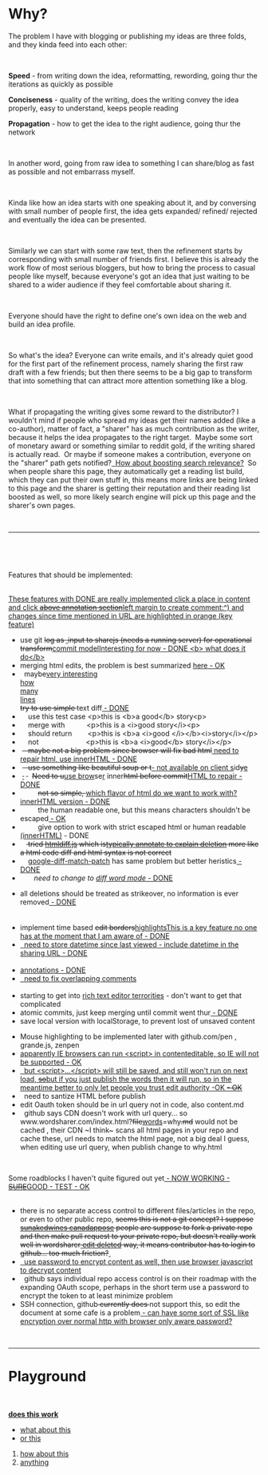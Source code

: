 <p></p><p></p><h1>Why?</h1><p></p>
<p></p><p>The problem I have with blogging or publishing my ideas are three folds, and they kinda feed into each other:</p><p><br></p><p></p>
<p></p><p><strong>Speed</strong> - from writing down the idea, reformatting, rewording, going thur the iterations as quickly as possible </p><p></p>
<p></p><p><strong>Conciseness</strong> - quality of the writing, does the writing convey the idea properly, easy to understand, keeps people reading</p><p></p>
<p></p><p><strong>Propagation</strong> - how to get the idea to the right audience, going thur the network</p><p><br></p><p></p>
<p></p><p>In another word, going from raw idea to something I can share/blog as fast as possible and not embarrass myself. <br></p><p><br></p><p>Kinda
 like how an idea starts with one speaking about it, and by conversing 
with small number of people first, the idea gets expanded/ refined/ 
rejected and eventually the idea can be presented.</p><p><br></p><p></p>
<p></p><p>Similarly we can start with some raw text, then the refinement 
starts by corresponding with small number of friends first.
I believe this is already the work flow of most serious bloggers, but how
 to bring the process to casual people like myself, because everyone's 
got an idea that just waiting to be shared to a wider audience if they 
feel comfortable about sharing it.</p><p><br></p><p> Everyone should have the right to 
define one's own idea on the web and build an idea profile.</p><p><br></p><p></p>
<p></p><p>So what's the idea?
Everyone can write emails, and it's already quiet good for the first 
part of the refinement process, namely sharing the first raw draft with a
 few friends; but then there seems to be a big gap to transform that 
into something that can attract more attention something like a blog.</p><p><br></p><p></p>
<p></p><p>What if propagating the writing gives some reward to the distributor? I 
wouldn't mind if people who spread my ideas get their names added (like a
 co-author), matter of fact, a "sharer" has as much contribution as the 
writer, because it helps the idea propagates to the right target.&nbsp; Maybe
 some sort of monetary award or something similar to reddit gold, if the
 writing shared is actually read.&nbsp; Or maybe if someone makes a 
contribution, everyone on the "sharer" path gets notified?<ins datetime="2014-04-03T08:54:40.985Z">&nbsp; </ins><ins datetime="2014-04-03T08:54:40.985Z">How about boosting search relevance?</ins><ins datetime="2014-04-03T08:54:40.985Z"></ins>&nbsp;
 So when people share this page, they automatically get a reading list 
build, which they can put their own stuff in, this means more links are 
being linked to this page and the sharer is getting their reputation and
 their reading list boosted as well, so more likely search engine will 
pick up this page and the sharer's own pages.<br></p><p><br></p><p></p><hr><ins datetime="2014-05-01T03:23:45.395Z">
</ins><wbr><p><br></p>Features that should be implemented:<br><br><ins datetime="2014-04-03T08:54:40.985Z"><p>T<ins datetime="2014-04-03T08:56:40.985Z">hese features with DONE are really implemented <span class="notes" contenteditable="false"><span contenteditable="true"><ins datetime="2014-04-07T02:52:58.398Z">click a place in content and click <del datetime="2014-04-09T02:45:35.565Z">above annotation section</del><wbr><ins datetime="2014-04-09T02:45:35.565Z">left margin</ins><wbr> to create comment</ins><wbr></span></span><wbr>:^)<ins datetime="2014-04-07T04:56:01.299Z"> and changes since time mentioned in URL are highlighted in orange (key feature)</ins><wbr><br></ins></p></ins><p></p>
<p></p><ul><p></p>
<p></p><li>use git <del datetime="2014-04-03T08:54:40.985Z"><ins datetime="2014-04-03T08:54:40.985Z"><del datetime="2014-04-03T08:54:40.985Z"></del></ins>log as <ins datetime="2014-04-03T08:54:40.985Z"><ins datetime="2014-04-03T08:54:40.985Z">&nbsp;</ins></ins>input to <del datetime="2014-04-03T08:54:40.985Z">sharejs (needs a running server)</del> for operational transform</del><ins datetime="2014-04-03T08:54:40.985Z">commit model<span class="mark"><span class="notes" contenteditable="false"><span contenteditable="true"><ins datetime="2014-05-05T14:15:14.704Z">Interesting</ins><wbr></span></span></span><wbr> for now - DONE<ins datetime="2014-05-05T14:15:14.704Z"> &lt;b&gt; what does it do&lt;/b&gt;</ins><wbr><br></ins></li><li>merging html edits, the problem is best summarized <a href="http://useless-factor.blogspot.com/2008/01/matching-diffing-and-merging-xml.html">here</a><ins datetime="2014-04-03T08:54:40.985Z"> - OK</ins><br></li><li>&nbsp; maybe<span class="mark"><span class="notes" contenteditable="false"><span contenteditable="true"><ins datetime="2014-05-05T14:15:14.704Z">very interesting</ins><wbr><br><ins datetime="2014-05-05T14:15:14.704Z">how </ins><wbr><br><ins datetime="2014-05-05T14:15:14.704Z">many</ins><wbr><br><ins datetime="2014-05-05T14:15:14.704Z">lines</ins><wbr><br></span></span></span><wbr> <del datetime="2014-04-03T08:54:40.985Z">try to use simple </del>text diff<ins datetime="2014-04-03T08:54:40.985Z"> - DONE<br></ins></li><li>&nbsp;&nbsp;&nbsp; use this test case &lt;p&gt;this is &lt;b&gt;a good&lt;/b&gt; story&lt;p&gt; <br></li><li>&nbsp;&nbsp;&nbsp; merge with&nbsp;&nbsp;&nbsp;&nbsp;&nbsp;&nbsp;&nbsp;&nbsp;&nbsp;&nbsp; &lt;p&gt;this is a &lt;i&gt;good story&lt;/i&gt;&lt;p&gt; <br></li><li>&nbsp;&nbsp;&nbsp; should return&nbsp;&nbsp;&nbsp;&nbsp;&nbsp;&nbsp;&nbsp; &lt;p&gt;this is &lt;b&gt;a &lt;i&gt;good &lt;/i&gt;&lt;/b&gt;&lt;i&gt;story&lt;/i&gt;&lt;/p&gt;</li><li>&nbsp;&nbsp;&nbsp; not&nbsp;&nbsp;&nbsp;&nbsp;&nbsp;&nbsp;&nbsp;&nbsp;&nbsp;&nbsp;&nbsp;&nbsp;&nbsp;&nbsp;&nbsp;&nbsp;&nbsp;&nbsp;&nbsp;&nbsp;&nbsp;&nbsp;&nbsp; &lt;p&gt;this is &lt;b&gt;a &lt;i&gt;good&lt;/b&gt; story&lt;/i&gt;&lt;/p&gt;</li><li>&nbsp;<del datetime="2014-04-03T08:54:40.985Z">&nbsp;&nbsp; maybe not a big problem since browser will fix bad html</del><ins datetime="2014-04-03T08:54:40.985Z"> need to repair html<ins datetime="2014-04-03T08:54:40.985Z">, use innerHTML - DONE<br></ins></ins></li><li>&nbsp;<del datetime="2014-04-03T08:54:40.985Z">&nbsp;&nbsp; use something like beautiful soup or t</del><ins datetime="2014-04-03T08:54:40.985Z">- not available on client s</ins>id<del datetime="2014-04-03T08:54:40.985Z">y</del><ins datetime="2014-04-03T08:54:40.985Z">e</ins><br></li><li>&nbsp;<del datetime="2014-04-03T08:54:40.985Z"><ins datetime="2014-04-03T08:54:40.985Z"> </ins></del>&nbsp;<del datetime="2014-04-03T08:54:40.985Z"> </del>&nbsp; <del datetime="2014-04-03T08:54:40.985Z">Need to u</del><ins datetime="2014-04-03T08:54:40.985Z">use brow</ins>se<ins datetime="2014-04-03T08:54:40.985Z">r</ins> inner<del datetime="2014-04-03T08:54:40.985Z">html before commit</del><ins datetime="2014-04-03T08:54:40.985Z">HTML to repair - DONE<br></ins></li><li>&nbsp;&nbsp;&nbsp;<del datetime="2014-04-03T08:54:40.985Z"><ins datetime="2014-04-03T08:54:40.985Z"></ins></del>&nbsp;&nbsp;&nbsp;&nbsp;&nbsp; <del datetime="2014-04-03T08:54:40.985Z">not so simple, </del><ins datetime="2014-04-03T08:54:40.985Z"><ins datetime="2014-04-03T08:54:40.985Z"></ins>which flavor of html do we want to work with<ins datetime="2014-04-03T08:54:40.985Z">?<ins datetime="2014-04-03T08:54:40.985Z"> innerHTML version - DONE<br></ins></ins></ins></li><li>&nbsp;&nbsp;&nbsp;&nbsp;&nbsp;&nbsp;&nbsp;&nbsp; the human readable one, but this means characters shouldn't be escaped<ins datetime="2014-04-03T08:54:40.985Z"> - OK<br></ins></li><li>&nbsp;&nbsp;&nbsp;&nbsp;&nbsp;&nbsp;&nbsp;&nbsp; give option to work with strict escaped html or human readable<ins datetime="2014-04-03T08:54:40.985Z"> (innerHTML)</ins> - DONE<br></li><li>&nbsp;&nbsp;&nbsp;<del datetime="2014-04-03T08:54:40.985Z"> tried <a href="https://github.com/tnwinc/htmldiff.js">htmldiff.js</a> which <del datetime="2014-04-09T02:51:49.465Z">is</del><wbr><span class="notes" contenteditable="false"><span contenteditable="true"><ins datetime="2014-04-09T02:51:49.465Z">typically annotate to explain deletion</ins><wbr></span></span> more like a html code diff and html syntax is not correct</del></li><li>&nbsp;&nbsp;&nbsp; <a href="https://github.com/cosmiclattes/htmlDiff">google-diff-match-patch</a> has same problem but better heristics<ins datetime="2014-04-03T08:54:40.985Z"> - DONE<ins datetime="2014-04-03T08:54:40.985Z"><del datetime="2014-04-03T08:54:40.985Z"><br></del></ins><ins datetime="2014-04-03T08:54:40.985Z"></ins></ins></li><li>&nbsp;&nbsp;&nbsp;&nbsp;&nbsp;&nbsp; <em>need to change to <a href="https://code.google.com/p/google-diff-match-patch/wiki/LineOrWordDiffs">diff word mode</a></em><ins datetime="2014-04-03T08:54:40.985Z"> - DONE</ins><br></li><p></p>
<p></p><li>all deletions should be treated as strikeover, no information is ever removed<ins datetime="2014-04-03T08:54:40.985Z"> - DONE<ins datetime="2014-04-03T08:54:40.985Z"><del datetime="2014-04-03T08:54:40.985Z"><del datetime="2014-04-03T08:54:40.985Z"><del datetime="2014-04-03T08:54:40.985Z"><del datetime="2014-04-03T08:54:40.985Z"><br><wbr></del><ins datetime="2014-04-03T08:54:40.985Z"><del datetime="2014-04-03T08:54:40.985Z"><br></del></ins></del><ins datetime="2014-04-03T08:54:40.985Z"><del datetime="2014-04-03T08:54:40.985Z"><br></del></ins></del></del></ins><ins datetime="2014-04-03T08:54:40.985Z"><del datetime="2014-04-03T08:54:40.985Z"></del></ins><ins datetime="2014-04-03T08:54:40.985Z"></ins></ins><ins datetime="2014-04-03T08:54:40.985Z"><ins datetime="2014-04-03T08:54:40.985Z"></ins></ins><ins datetime="2014-04-03T08:54:40.985Z"></ins></li><li>implement time based <del datetime="2014-04-05T01:32:49.208Z">edit borders</del><wbr><ins datetime="2014-04-05T01:32:49.208Z">highlights<span class="notes" contenteditable="false"><span contenteditable="true"><ins datetime="2014-04-07T05:11:32.088Z">This is a key feature no one has at the moment that I am aware of</ins><wbr></span></span><wbr> - DONE</ins><wbr></li><li><ins datetime="2014-04-05T01:32:49.208Z">&nbsp; need to store datetime since last viewed</ins><wbr><ins datetime="2014-04-07T09:49:45.426Z"> - include datetime in the sharing URL - DONE</ins><wbr><br><wbr></li><li><ins datetime="2014-04-05T01:32:49.208Z">annotations - DONE</ins><wbr></li><li><ins datetime="2014-04-05T01:32:49.208Z">&nbsp; need to fix overlapping comments</ins><wbr><br><wbr></li><li>starting to get into <a href="http://socialcompare.com/en/comparison/javascript-online-rich-text-editors">rich text editor terrorities</a> - don't want to get that complicated<br></li><li>atomic commits, just keep merging until commit went thur<ins datetime="2014-04-03T08:54:40.985Z"> - DONE</ins><br></li><li>save local version with localStorage, to prevent lost of unsaved content</li><p></p>
<p></p><li>Mouse highlighting to be implemented later with github.com/pen , grande.js, zenpen</li><li><ins datetime="2014-04-03T08:54:40.985Z"><ins datetime="2014-04-03T08:54:40.985Z">apparently IE browsers <a href="https://github.com/xing/wysihtml5/wiki/Security">can run &lt;script&gt;</a> in contenteditable, so IE will not be supported<ins datetime="2014-04-03T08:54:40.985Z"> - OK</ins><del datetime="2014-04-03T08:54:40.985Z"><del datetime="2014-04-03T08:54:40.985Z"><br></del></del></ins></ins></li><li><ins datetime="2014-04-03T08:54:40.985Z">&nbsp; but &lt;script&gt;...&lt;/script&gt; will still be saved, and <ins datetime="2014-04-03T08:54:40.985Z">still won't </ins>run on next load, <del datetime="2014-04-03T08:54:40.985Z">so</del><ins datetime="2014-04-03T08:54:40.985Z">but if you just publish the words then it will run, so in the meantime</ins> better to only let people you trust edit authority<ins datetime="2014-04-03T08:54:40.985Z"><ins datetime="2014-04-03T08:54:40.985Z"> -OK </ins></ins><del datetime="2014-04-03T08:54:40.985Z"><del datetime="2014-04-03T08:54:40.985Z"></del><ins datetime="2014-04-03T08:54:40.985Z"> - OK<del datetime="2014-04-03T08:54:40.985Z"> </del></ins><br><ins datetime="2014-04-03T08:54:40.985Z"></ins></del></ins><ins datetime="2014-04-03T08:54:40.985Z"></ins></li><li>&nbsp; need to santize HTML before publish<br></li><li>edit Oauth token should be in url query not in code, also content.md</li><li>&nbsp; github says CDN doesn't work with url query... so www.wordsharer.com/index.html?<del datetime="2014-04-07T04:11:29.930Z">file</del><wbr><ins datetime="2014-04-07T04:11:29.930Z">words</ins><wbr>=why<del datetime="2014-04-07T04:11:29.930Z">.md</del><wbr> would not be cached , their CDN ~I think~ scans all html pages in your repo and cache these, url needs to match the html page, not a big deal I guess, when editing use url query, when publish change to why.html</li>
</ul><p></p>
<wbr><p></p><p>Some roadblocks I haven't quite figured out yet<ins datetime="2014-04-03T08:54:40.985Z"> - NOW WORKING</ins><ins datetime="2014-04-03T08:54:40.985Z"> - <del datetime="2014-04-03T08:54:40.985Z">SURE</del><ins datetime="2014-04-03T08:54:40.985Z">GOOD</ins></ins><ins datetime="2014-04-03T08:54:40.985Z"> - TEST</ins><ins datetime="2014-04-03T08:54:40.985Z"> - OK<br><wbr></ins></p><p></p>
<p></p><ul>
<li>there is no separate access control to different files/articles in the repo, or even to other public repo, <del datetime="2014-04-03T08:54:40.985Z">seems this is not a git concept?  I <del datetime="2014-05-05T14:20:47.196Z">suppose</del><wbr><ins datetime="2014-05-05T14:20:47.196Z">sunakedwines canadappose</ins><wbr> people are suppose to fork a private repo and then make pull request to your private repo, but doesn't really work well in wordsharer<ins datetime="2014-05-05T14:25:03.224Z"> edit deleted</ins><wbr> way, it means contributor has to login to github... too much friction?</del><wbr><ins datetime="2014-04-07T02:52:58.398Z">&nbsp;</ins><wbr></li><li><ins datetime="2014-04-07T02:52:58.398Z">&nbsp; use password to encrypt content as well, then use browser javascript to decrypt content</ins><wbr></li><li>&nbsp; github says individual repo access control is on their roadmap with the expanding OAuth scope, perhaps in the short term use a password to encrypt the token to at least minimize problem</li><li>SSH connection, github<del datetime="2014-05-05T14:15:54.918Z"><wbr> currently does</del><wbr><del datetime="2014-05-05T14:20:47.196Z"> </del><wbr><ins datetime="2014-05-05T14:20:47.196Z"> </ins><wbr><del datetime="2014-05-05T14:15:54.918Z"></del><wbr>not support this, so edit the document at some cafe is a problem<ins datetime="2014-04-05T01:32:49.208Z"> - can have some sort of SSL like encryption over normal http with browser only aware password?</ins><wbr></li></ul><p><br></p><p></p><hr>
<p></p><h1 id="playground">Playground</h1>
<p><br></p><ins datetime="2014-05-05T14:20:47.196Z"><strong>does this work</strong></ins><wbr><br><ins datetime="2014-05-05T14:20:47.196Z"><ul>
<li>what about this</li>
<li>or this<wbr><br></li>
</ul>
<ins datetime="2014-05-05T14:20:47.196Z"><ol>
<li>how about this<wbr></li>
<li>anything<wbr><br><p></p>
</li>
</ol>
</ins></ins>